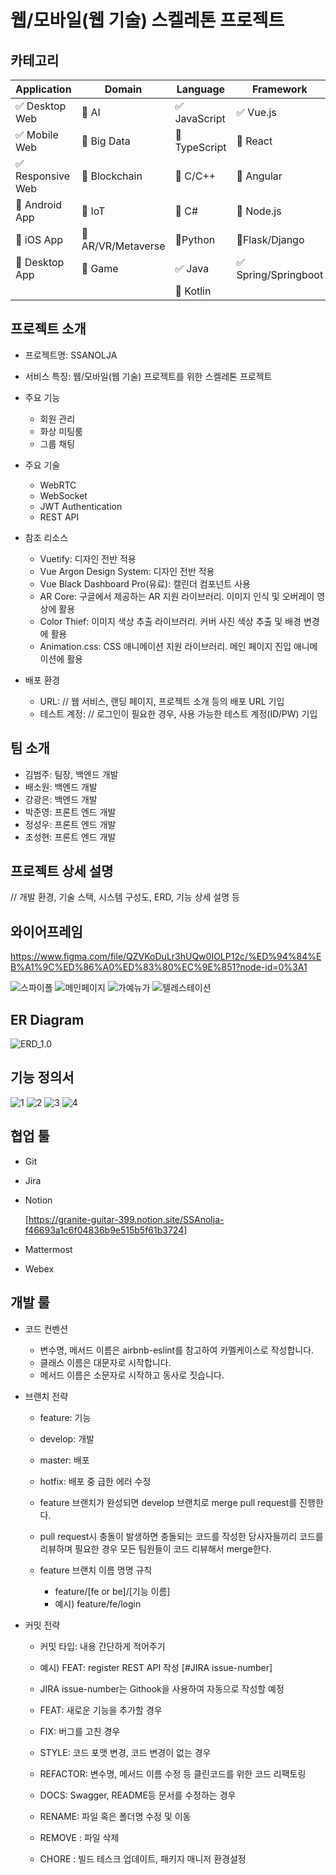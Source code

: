 # 웹/모바일(웹 기술) 스켈레톤 프로젝트



## 카테고리

| Application | Domain | Language | Framework |
| ---- | ---- | ---- | ---- |
| :white_check_mark: Desktop Web | :black_square_button: AI | :white_check_mark: JavaScript | :white_check_mark: Vue.js |
| :white_check_mark: Mobile Web | :black_square_button: Big Data | :black_square_button: TypeScript | :black_square_button: React |
| :white_check_mark: Responsive Web | :black_square_button: Blockchain | :black_square_button: C/C++ | :black_square_button: Angular |
| :black_square_button: Android App | :black_square_button: IoT | :black_square_button: C# | :black_square_button: Node.js |
| :black_square_button: iOS App | :black_square_button: AR/VR/Metaverse | 🔲Python | 🔲Flask/Django |
| :black_square_button: Desktop App | :black_square_button: Game | :white_check_mark: Java | :white_check_mark: Spring/Springboot |
| | | :black_square_button: Kotlin | |



## 프로젝트 소개

* 프로젝트명: SSANOLJA



* 서비스 특징: 웹/모바일(웹 기술) 프로젝트를 위한 스켈레톤 프로젝트



* 주요 기능
  - 회원 관리
  - 화상 미팅룸
  - 그룹 채팅
  
  
  
* 주요 기술
  - WebRTC
  - WebSocket
  - JWT Authentication
  - REST API
  
  
  
* 참조 리소스
  * Vuetify: 디자인 전반 적용
  * Vue Argon Design System: 디자인 전반 적용
  * Vue Black Dashboard Pro(유료): 캘린더 컴포넌트 사용
  * AR Core: 구글에서 제공하는 AR 지원 라이브러리. 이미지 인식 및 오버레이 영상에 활용
  * Color Thief: 이미지 색상 추출 라이브러리. 커버 사진 색상 추출 및 배경 변경에 활용
  * Animation.css: CSS 애니메이션 지원 라이브러리. 메인 페이지 진입 애니메이션에 활용
  
  
  
* 배포 환경
  - URL: // 웹 서비스, 랜딩 페이지, 프로젝트 소개 등의 배포 URL 기입
  - 테스트 계정: // 로그인이 필요한 경우, 사용 가능한 테스트 계정(ID/PW) 기입



## 팀 소개
* 김범주: 팀장, 백엔드 개발
* 배소원:  백엔드 개발
* 강광은: 백엔드 개발
* 박준영: 프론트 엔드 개발
* 정성우: 프론트 엔드 개발
* 조성현: 프론트 엔드 개발



## 프로젝트 상세 설명

// 개발 환경, 기술 스택, 시스템 구성도, ERD, 기능 상세 설명 등





## 와이어프레임

https://www.figma.com/file/QZVKoDuLr3hUQw0IOLP12c/%ED%94%84%EB%A1%9C%ED%86%A0%ED%83%80%EC%9E%851?node-id=0%3A1

![스파이폴](/uploads/74416e46b58444793c1fecd726fcc683/스파이폴.gif)
![메인페이지](/uploads/8f625a3e17109e80945f038d5a99c67c/메인페이지.gif)
![가예뉴가](/uploads/86493623ec329b7fe3148be24b52231c/가예뉴가.gif)
![텔레스테이션](/uploads/879e143addd53f0f16942510f1c46fd7/텔레스테이션.gif)



## ER Diagram



![ERD_1.0](/uploads/bde2736b8f25c5e8c0ede551fe4aee93/ERD_1.0.png)





## 기능 정의서

![1](/uploads/da8b830fd9bd66d23ce4c51a58e19705/1.png)
![2](/uploads/56c36762481ed8b3f0f0980cfc31b22e/2.png)
![3](/uploads/5408796bca8fffb2a802663842d75ac6/3.png)
![4](/uploads/a9d625ea09c8a0847b151f1e827dbab1/4.png)





## 협업 툴

- Git

- Jira

- Notion 

  [https://granite-guitar-399.notion.site/SSAnolja-f46693a1c6f04836b9e515b5f61b3724]

- Mattermost

- Webex



## 개발 룰

- 코드 컨벤션
  - 변수명, 메서드 이름은 airbnb-eslint를 참고하여 카멜케이스로 작성합니다.
  - 클래스 이름은 대문자로 시작합니다.
  - 메서드 이름은 소문자로 시작하고 동사로 짓습니다.



- 브랜치 전략

  - feature: 기능
  - develop: 개발
  - master: 배포
  - hotfix: 배포 중 급한 에러 수정

  

  - feature 브랜치가 완성되면 develop 브랜치로 merge pull request를 진행한다.
  - pull request시 충돌이 발생하면 충돌되는 코드를 작성한 당사자들끼리 코드를 리뷰하며 필요한 경우 모든 팀원들이 코드 리뷰해서 merge한다.
  - feature 브랜치 이름 명명 규칙
    - feature/[fe or be]/[기능 이름]
    - 예시) feature/fe/login

  

- 커밋 전략

  - 커밋 타입: 내용 간단하게 적어주기
  - 예시) FEAT: register REST API 작성 [#JIRA issue-number] 
  - JIRA issue-number는 Githook을 사용하여 자동으로 작성할 예정
  
  
  
  - FEAT: 새로운 기능을 추가할 경우
  
  - FIX: 버그를 고친 경우
  
  - STYLE: 코드 포맷 변경, 코드 변경이 없는 경우
  
  - REFACTOR: 변수명, 메서드 이름 수정 등 클린코드를 위한 코드 리팩토링
  
  - DOCS: Swagger, README등 문서를 수정하는 경우
  
  - RENAME: 파일 혹은 폴더명 수정 및 이동
  
  - REMOVE : 파일 삭제
  
  - CHORE : 빌드 테스크 업데이트, 패키지 매니저 환경설정
  
    
  
  

